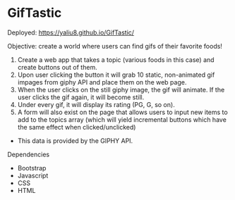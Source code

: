 # GifTastic

Deployed: https://yaliu8.github.io/GifTastic/

Objective: create a world where users can find gifs of their favorite foods!

1. Create a web app that takes a topic (various foods in this case) and create buttons out of them.
2. Upon user clicking the button it will grab 10 static, non-animated gif impages from giphy API and place them on the web page.
3. When the user clicks on the still giphy image, the gif will animate. If the user clicks the gif again, it will become still.
4. Under every gif, it will display its rating (PG, G, so on).
5. A form will also exist on the page that allows users to input new items to add to the topics array (which will yield incremental buttons which have the same effect when clicked/unclicked)

* This data is provided by the GIPHY API.

Dependencies
- Bootstrap
- Javascript
- CSS
- HTML
